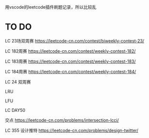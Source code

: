 用vscode的leetcode插件刷题记录，所以比较乱

# TO DO
LC 23场双周赛 https://leetcode-cn.com/contest/biweekly-contest-23/

LC 182周赛 https://leetcode-cn.com/contest/weekly-contest-182/

LC 183周赛 https://leetcode-cn.com/contest/weekly-contest-183/

LC 184周赛 https://leetcode-cn.com/contest/weekly-contest-184/

LC 24 双周赛

LRU

LFU

LC DAY50

交点 https://leetcode-cn.com/problems/intersection-lcci/

LC 355 设计推特 https://leetcode-cn.com/problems/design-twitter/


